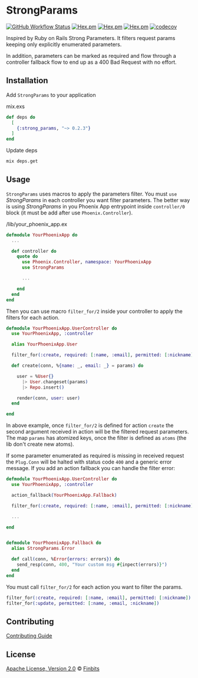 # StrongParams

[![GitHub Workflow Status](https://img.shields.io/github/workflow/status/Finbits/strong_params/CI?style=flat-square)](https://github.com/Finbits/strong_params/actions?query=workflow%3ACI)
[![Hex.pm](https://img.shields.io/hexpm/v/strong_params?style=flat-square)](https://hex.pm/packages/strong_params)
[![Hex.pm](https://img.shields.io/hexpm/l/strong_params?style=flat-square)](https://hex.pm/packages/strong_params)
[![Hex.pm](https://img.shields.io/hexpm/dt/strong_params?style=flat-square)](https://hex.pm/packages/strong_params)
[![codecov](https://img.shields.io/codecov/c/github/Finbits/strong_params?style=flat-square)](https://codecov.io/gh/Finbits/strong_params)

Inspired by Ruby on Rails Strong Parameters. It filters request params keeping only explicitly enumerated parameters.

In addition, parameters can be marked as required and flow through a controller fallback flow to end up as a 400 Bad Request with no effort.

## Installation

Add `StrongParams` to your application

mix.exs

```elixir
def deps do
  [
    {:strong_params, "~> 0.2.3"}
  ]
end
```

Update deps

```sh
mix deps.get
```

## Usage

`StrongParams` uses macros to apply the parameters filter. You must `use` _StrongParams_
in each controller you want filter parameters. The better way is using _StrongParams_
in you Phoenix App entrypoint inside `controller/0` block (it must be add after
use `Phoenix.Controller`).

/lib/your_phoenix_app.ex

```elixir
defmodule YourPhoenixApp do
  ...

  def controller do
    quote do
      use Phoenix.Controller, namespace: YourPhoenixApp
      use StrongParams

      ...

    end
  end
end
```

Then you can use macro `filter_for/2` inside your controller to apply the filters
for each action.

```elixir
defmodule YourPhoenixApp.UserController do
  use YourPhoenixApp, :controller

  alias YourPhoenixApp.User

  filter_for(:create, required: [:name, :email], permitted: [:nickname])

  def create(conn, %{name: _, email: _} = params) do

    user = %User{}
      |> User.changeset(params)
      |> Repo.insert()

    render(conn, user: user)
  end

end
```

In above example, once `filter_for/2` is defined for action `create` the second
argument received in action will be the filtered request parameters. The map `params`
has atomized keys, once the filter is defined as `atoms` (the lib don't create new atoms).

If some parameter enumerated as required is missing in received request the `Plug.Conn`
will be halted with status code `400` and a generic error message. If you add an
action fallback you can handle the filter error:

```elixir
defmodule YourPhoenixApp.UserController do
  use YourPhoenixApp, :controller

  action_fallback(YourPhoenixApp.Fallback)

  filter_for(:create, required: [:name, :email], permitted: [:nickname])

  ...

end


defmodule YourPhoenixApp.Fallback do
  alias StrongParams.Error

  def call(conn, %Error{errors: errors}) do
    send_resp(conn, 400, "Your custom msg #{inpect(errors)}")
  end
end
```

You must call `filter_for/2` for each action you want to filter the params.

```elixir
filter_for(:create, required: [:name, :email], permitted: [:nickname])
filter_for(:update, permitted: [:name, :email, :nickname])
```

## Contributing

[Contributing Guide](CONTRIBUTING.md)

## License

[Apache License, Version 2.0](LICENSE) © [Finbits](https://github.com/Finbits)
